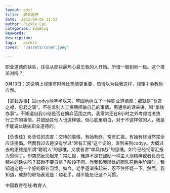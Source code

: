 ```yaml
---
layout: post  
title:  职业道德  
date:  2012-09-06 11:53  
author: Pickle Cai  
categories: EduBlog  
keywords: 
description:   
tags:	pickle   
cover:  "/assets/cover.jpeg"  

---  
```

    
 职业道德的缺失，往往从那些最热心最忘我的人开始。所谓一极到另一极。这个推论对吗？

9月13日：这说明上规矩有时候比热情更重要。热情以为独我这样，规矩才会教你应然。

【拿钱办事】进codyy两年半以来，牢固地树立了一种职业道德观：那就是“食君之禄，忠君之事”。不在拿别人工资期间做自己的事情。用通俗的话来讲，叫“拿钱办事”。不知道自我小结是否在摒弃范围之内。我常常还在8小时之外考虑或者执行工作的事情，并鼓励其他人也这样做。但心底里明白，对于不这样做的人，我是不能说ta缺失职业道德的。

【负责任】负责任的态度：交待的事情，有始有终，常有汇报。有始有终当然完全应该提倡。然而我过去是没有学过“常有汇报”这个词的，直到来到codyy。大概过去的思维是所谓“聪明人”的思维，又或者讲“单兵作战”的思维。如今已经视常汇报为惯例了。却突然反思起来：常汇报，难道不是在鼓励一种主人翁精神或者负责任精神的缺失吗？鼓励不要自信？阶段不同。当我和我所处的团队在新手阶段时，我知道这是一个好的职业习惯。如今，老手逐渐多起来，忍不住怀疑一下。然而，我知道，成熟的职场表现是：越老手，越不能忘记这个习惯。						

		    
 中国教育在线·教育人

